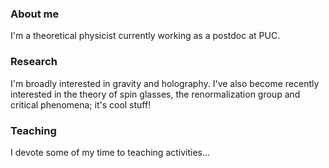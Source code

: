 ### About me
I'm a theoretical physicist currently working as a postdoc at PUC. 

### Research
I'm broadly interested in gravity and holography. I've also become recently interested in the theory of spin glasses, the renormalization group and critical phenomena; it's cool stuff!

### Teaching 
I devote some of my time to teaching activities...
